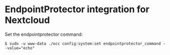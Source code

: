 # EndpointProtector integration for Nextcloud

Set the endpointprotector command:
```
$ sudo -u www-data ./occ config:system:set endpointprotector_command --value="echo"
```
